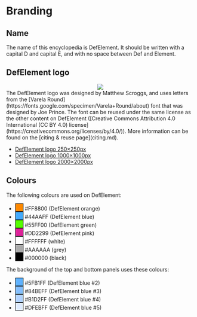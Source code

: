 # Branding

## Name
The name of this encyclopedia is DefElement. It should be written with a capital D and capital E, and with no space between Def and Element.

## DefElement logo
<div style='text-align:center'><img src='/logo-250.png'></div>
The DefElement logo was designed by Matthew Scroggs, and uses letters from the [Varela Round](https://fonts.google.com/specimen/Varela+Round/about) font
that was designed by Joe Prince.
The font can be reused under the same license as the other content on DefElement
([Creative Commons Attribution 4.0 International (CC BY 4.0) license](https://creativecommons.org/licenses/by/4.0/)).
More information can be found on the [citing & reuse page](citing.md).

* [DefElement logo 250&times;250px](/logo-250.png)
* [DefElement logo 1000&times;1000px](/logo-1000.png)
* [DefElement logo 2000&times;2000px](/logo.png)

## Colours
The following colours are used on DefElement:

* <div style='border:1px solid black;width:20px;height:20px;background-color:#FF8800;display:inline-block;vertical-align:bottom'></div> #FF8800 (DefElement orange)
* <div style='border:1px solid black;width:20px;height:20px;background-color:#44AAFF;display:inline-block;vertical-align:bottom'></div> #44AAFF (DefElement blue)
* <div style='border:1px solid black;width:20px;height:20px;background-color:#55FF00;display:inline-block;vertical-align:bottom'></div> #55FF00 (DefElement green)
* <div style='border:1px solid black;width:20px;height:20px;background-color:#DD2299;display:inline-block;vertical-align:bottom'></div> #DD2299 (DefElement pink)
* <div style='border:1px solid black;width:20px;height:20px;background-color:#FFFFFF;display:inline-block;vertical-align:bottom'></div> #FFFFFF (white)
* <div style='border:1px solid black;width:20px;height:20px;background-color:#AAAAAA;display:inline-block;vertical-align:bottom'></div> #AAAAAA (grey)
* <div style='border:1px solid black;width:20px;height:20px;background-color:#000000;display:inline-block;vertical-align:bottom'></div> #000000 (black)

The background of the top and bottom panels uses these colours:

* <div style='border:1px solid black;width:20px;height:20px;background-color:#5FB1FF;display:inline-block;vertical-align:bottom'></div> #5FB1FF (DefElement blue #2)
* <div style='border:1px solid black;width:20px;height:20px;background-color:#84BEFF;display:inline-block;vertical-align:bottom'></div> #84BEFF (DefElement blue #3)
* <div style='border:1px solid black;width:20px;height:20px;background-color:#B1D2FF;display:inline-block;vertical-align:bottom'></div> #B1D2FF (DefElement blue #4)
* <div style='border:1px solid black;width:20px;height:20px;background-color:#DFEBFF;display:inline-block;vertical-align:bottom'></div> #DFEBFF (DefElement blue #5)
